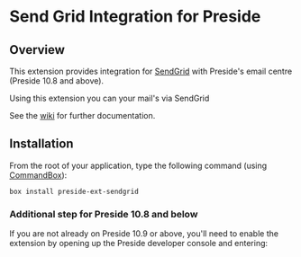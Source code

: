 # Send Grid Integration for Preside

## Overview

This extension provides integration for [SendGrid](https://www.mailjet.com/) with Preside's email centre (Preside 10.8 and above).

Using this extension you can your mail's via SendGrid

See the [wiki](https://github.com/pixl8/preside-ext-mailjet/wiki) for further documentation.

## Installation

From the root of your application, type the following command (using [CommandBox](https://www.ortussolutions.com/products/commandbox)):

```
box install preside-ext-sendgrid
```

### Additional step for Preside 10.8 and below

If you are not already on Preside 10.9 or above, you'll need to enable the extension by opening up the Preside developer console and entering:

```

```